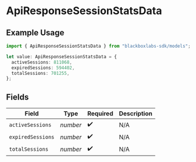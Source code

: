 # ApiResponseSessionStatsData

## Example Usage

```typescript
import { ApiResponseSessionStatsData } from "blackboxlabs-sdk/models";

let value: ApiResponseSessionStatsData = {
  activeSessions: 811068,
  expiredSessions: 594402,
  totalSessions: 701255,
};
```

## Fields

| Field              | Type               | Required           | Description        |
| ------------------ | ------------------ | ------------------ | ------------------ |
| `activeSessions`   | *number*           | :heavy_check_mark: | N/A                |
| `expiredSessions`  | *number*           | :heavy_check_mark: | N/A                |
| `totalSessions`    | *number*           | :heavy_check_mark: | N/A                |